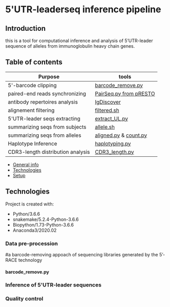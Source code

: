 # 5'UTR-leaderseq inference pipeline
## Introduction
this is a tool for computational inference and analysis of 5’UTR-leader sequence of alleles from immunoglobulin heavy chain genes. 

## Table of contents
Purpose | tools
------------ | ------------- 
5'-barcode clipping | [barcode_remove.py](barcode_remove.py)
paired-end reads synchronizing | [PairSeq.py from pRESTO](https://presto.readthedocs.io/en/stable/tools/PairSeq.html#pairseq)
antibody repertoires analysis| [IgDiscover](http://docs.igdiscover.se/en/stable/index.html)
alignement filtering | [filtered.sh](filtered.sh)
5'UTR-leader seqs extracting | [extract_UL.py](extract_UL.py)
summarizing seqs from subjects | [allele.sh](allele.sh)
summarizing seqs from alleles | [aligned.py](aligned.py) & [count.py](count.py)
Haplotype Inference  | [haplotyping.py](haplotyping.py)
CDR3-length distribution analysis | [CDR3_length.py](CDR3_length.py)

* [General info](#general-info)
* [Technologies](#technologies)
* [Setup](#setup)

## Technologies
Project is created with:
* Python/3.6.6
* snakemake/5.2.4-Python-3.6.6
* Biopython/1.73-Python-3.6.6
* Anaconda3/2020.02


### Data pre-procession 
#a barcode-removing appoach of sequencing libraries generated by the 5’-RACE technology 
#### barcode_remove.py


### Inference of 5'UTR-leader sequences

### Quality control
